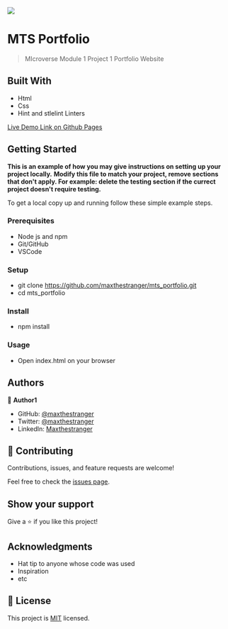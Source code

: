 ![](https://img.shields.io/badge/Microverse-blueviolet)

# MTS Portfolio

> MIcroverse Module 1 Project 1 Portfolio Website

## Built With

- Html
- Css
- Hint and stlelint Linters

<!-- ## Live Demo (if available) -->

[Live Demo Link on Github Pages](https://maxthestranger.github.io/mts_portfolio/)

## Getting Started

**This is an example of how you may give instructions on setting up your project locally.**
**Modify this file to match your project, remove sections that don't apply. For example: delete the testing section if the currect project doesn't require testing.**

To get a local copy up and running follow these simple example steps.

### Prerequisites

- Node js and npm
- Git/GitHub
- VSCode

### Setup

- git clone https://github.com/maxthestranger/mts_portfolio.git
- cd mts_portfolio

### Install

- npm install

### Usage

- Open index.html on your browser

<!-- ### Run tests -->

<!-- ### Deployment -->

## Authors

👤 **Author1**

- GitHub: [@maxthestranger](https://github.com/maxthestranger)
- Twitter: [@maxthestranger](https://twitter.com/maxthestranger)
- LinkedIn: [Maxthestranger](https://linkedin.com/in/maxthestranger)

<!-- 👤 **Author2**

- GitHub: [@githubhandle](https://github.com/githubhandle)
- Twitter: [@twitterhandle](https://twitter.com/twitterhandle)
- LinkedIn: [LinkedIn](https://linkedin.com/in/linkedinhandle) -->

## 🤝 Contributing

Contributions, issues, and feature requests are welcome!

Feel free to check the [issues page](../../issues/).

## Show your support

Give a ⭐️ if you like this project!

## Acknowledgments

- Hat tip to anyone whose code was used
- Inspiration
- etc

## 📝 License

This project is [MIT](./MIT.md) licensed.
